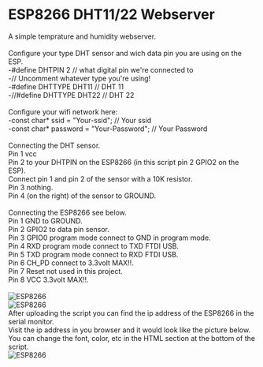 # ESP8266 DHT11/22 Webserver
A simple temprature and humidity webserver.<br /><br />
Configure your type DHT sensor and wich data pin you are using on the ESP.<br />
-#define DHTPIN 2     // what digital pin we're connected to<br />
-// Uncomment whatever type you're using!<br />
-#define DHTTYPE DHT11   // DHT 11<br />
-//#define DHTTYPE DHT22   // DHT 22 <br />
<br />
Configure your wifi network here:<br />
-const char* ssid     = "Your-ssid"; // Your ssid<br />
-const char* password = "Your-Password"; // Your Password<br /><br />
Connecting the DHT sensor.<br />
Pin 1 vcc<br />
Pin 2 to your DHTPIN on the ESP8266 (in this script pin 2 GPIO2 on the ESP).<br />
Connect pin 1 and pin 2 of the sensor with a 10K resistor.<br />
Pin 3 nothing.<br />
Pin 4 (on the right) of the sensor to GROUND.<br /><br />
Connecting the ESP8266 see below.<br />
Pin 1 GND to GROUND.<br />
Pin 2 GPIO2 to data pin sensor.<br />
Pin 3 GPIO0 program mode connect to GND in program mode.<br />
Pin 4 RXD program mode connect to TXD FTDI USB.<br />
Pin 5 TXD program mode connect to RXD FTDI USB.<br />
Pin 6 CH_PD connect to 3.3volt MAX!!.<br />
Pin 7 Reset not used in this project.<br />
Pin 8 VCC 3.3volt MAX!!.<br /><br />
<img src="http://dblayer.nl/github/images/ESP-DHT-webserver-1.png" alt="ESP8266"><br />
<img src="http://dblayer.nl/github/images/ESP-DHT.jpg" alt="ESP8266"><br />
After uploading the script you can find the ip address of the ESP8266 in the serial monitor.<br />
Visit the ip address in you browser and it would look like the picture below.<br />
You can change the font, color, etc in the HTML section at the bottom of the script.<br />
<img src="http://dblayer.nl/github/images/screendump.jpg" alt="ESP8266">


